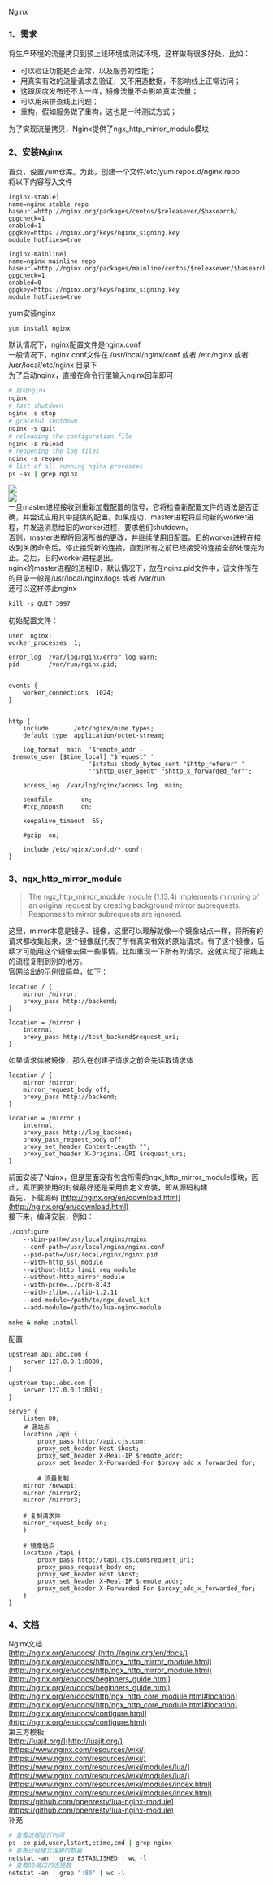 Nginx
<a name="nQcKC"></a>
### 1、需求
将生产环境的流量拷贝到预上线环境或测试环境，这样做有很多好处，比如：

- 可以验证功能是否正常，以及服务的性能；
- 用真实有效的流量请求去验证，又不用造数据，不影响线上正常访问；
- 这跟灰度发布还不太一样，镜像流量不会影响真实流量；
- 可以用来排查线上问题；
- 重构，假如服务做了重构，这也是一种测试方式；

为了实现流量拷贝，Nginx提供了ngx_http_mirror_module模块
<a name="JAUKd"></a>
### 2、安装Nginx
首页，设置yum仓库。为此，创建一个文件/etc/yum.repos.d/nginx.repo<br />将以下内容写入文件
```
[nginx-stable]
name=nginx stable repo
baseurl=http://nginx.org/packages/centos/$releasever/$basearch/
gpgcheck=1
enabled=1
gpgkey=https://nginx.org/keys/nginx_signing.key
module_hotfixes=true

[nginx-mainline]
name=nginx mainline repo
baseurl=http://nginx.org/packages/mainline/centos/$releasever/$basearch/
gpgcheck=1
enabled=0
gpgkey=https://nginx.org/keys/nginx_signing.key
module_hotfixes=true 
```
yum安装nginx
```bash
yum install nginx
```
默认情况下，nginx配置文件是nginx.conf<br />一般情况下，nginx.conf文件在 /usr/local/nginx/conf 或者 /etc/nginx 或者 /usr/local/etc/nginx 目录下<br />为了启动nginx，直接在命令行里输入nginx回车即可
```bash
# 启动nginx
nginx 
# fast shutdown
nginx -s stop
# graceful shutdown
nginx -s quit
# reloading the configuration file
nginx -s reload
# reopening the log files
nginx -s reopen
# list of all running nginx processes
ps -ax | grep nginx
```
![](https://cdn.nlark.com/yuque/0/2021/webp/396745/1618892245155-bba71007-10e7-4eee-8b08-7c3270731533.webp#clientId=u46115f6b-4f8e-4&from=paste&id=u03e92152&originHeight=140&originWidth=140&originalType=url&status=done&style=shadow&taskId=u8ef70850-1f1e-498b-82c7-9665adb3856)<br />![](https://cdn.nlark.com/yuque/0/2021/webp/396745/1618892245131-56604115-202e-40db-ac3e-305786a38b40.webp#clientId=u46115f6b-4f8e-4&from=paste&id=ub535c602&originHeight=140&originWidth=140&originalType=url&status=done&style=none&taskId=uaa207652-bb14-4c6d-af48-9f6a926e72b)<br />一旦master进程接收到重新加载配置的信号，它将检查新配置文件的语法是否正确，并尝试应用其中提供的配置。如果成功，master进程将启动新的worker进程，并发送消息给旧的worker进程，要求他们shutdown。<br />否则，master进程将回滚所做的更改，并继续使用旧配置。旧的worker进程在接收到关闭命令后，停止接受新的连接，直到所有之前已经接受的连接全部处理完为止。之后，旧的worker进程退出。<br />nginx的master进程的进程ID，默认情况下，放在nginx.pid文件中，该文件所在的目录一般是/usr/local/nginx/logs 或者 /var/run<br />还可以这样停止nginx
```bash
kill -s QUIT 3997 
```
初始配置文件：
```nginx
user  nginx;
worker_processes  1;

error_log  /var/log/nginx/error.log warn;
pid        /var/run/nginx.pid;


events {
    worker_connections  1024;
}


http {
    include       /etc/nginx/mime.types;
    default_type  application/octet-stream;

    log_format  main  '$remote_addr - $remote_user [$time_local] "$request" '
                      '$status $body_bytes_sent "$http_referer" '
                      '"$http_user_agent" "$http_x_forwarded_for"';

    access_log  /var/log/nginx/access.log  main;

    sendfile        on;
    #tcp_nopush     on;

    keepalive_timeout  65;

    #gzip  on;

    include /etc/nginx/conf.d/*.conf;
}
```
<a name="ekFE5"></a>
### 3、ngx_http_mirror_module
> The ngx_http_mirror_module module (1.13.4) implements mirroring of an original request by creating background mirror subrequests. Responses to mirror subrequests are ignored.

这里，mirror本意是镜子、镜像，这里可以理解就像一个镜像站点一样，将所有的请求都收集起来，这个镜像就代表了所有真实有效的原始请求。有了这个镜像，后续才可能用这个镜像去做一些事情，比如重现一下所有的请求，这就实现了把线上的流程复制到别的地方。<br />官网给出的示例很简单，如下：
```nginx
location / {
    mirror /mirror;
    proxy_pass http://backend;
}

location = /mirror {
    internal;
    proxy_pass http://test_backend$request_uri;
}
```
如果请求体被镜像，那么在创建子请求之前会先读取请求体
```nginx
location / {
    mirror /mirror;
    mirror_request_body off;
    proxy_pass http://backend;
}

location = /mirror {
    internal;
    proxy_pass http://log_backend;
    proxy_pass_request_body off;
    proxy_set_header Content-Length "";
    proxy_set_header X-Original-URI $request_uri;
} 
```
前面安装了Nginx，但是里面没有包含所需的ngx_http_mirror_module模块，因此，真正要使用的时候最好还是采用自定义安装，即从源码构建<br />首先，下载源码 [http://nginx.org/en/download.html](http://nginx.org/en/download.html)<br />接下来，编译安装，例如：
```bash
./configure
    --sbin-path=/usr/local/nginx/nginx
    --conf-path=/usr/local/nginx/nginx.conf
    --pid-path=/usr/local/nginx/nginx.pid
    --with-http_ssl_module
    --without-http_limit_req_module
    --without-http_mirror_module
    --with-pcre=../pcre-8.43
    --with-zlib=../zlib-1.2.11
    --add-module=/path/to/ngx_devel_kit
    --add-module=/path/to/lua-nginx-module

make & make install 
```
配置
```nginx
upstream api.abc.com {
    server 127.0.0.1:8080;
}

upstream tapi.abc.com {
    server 127.0.0.1:8081;
}

server {
    listen 80;
　　 # 源站点
    location /api {
        proxy_pass http://api.cjs.com;
        proxy_set_header Host $host;
        proxy_set_header X-Real-IP $remote_addr;
        proxy_set_header X-Forwarded-For $proxy_add_x_forwarded_for;

        # 流量复制
    mirror /newapi; 
    mirror /mirror2;
    mirror /mirror3;

    # 复制请求体
    mirror_request_body on; 
    }

    # 镜像站点
    location /tapi {
        proxy_pass http://tapi.cjs.com$request_uri;
        proxy_pass_request_body on;
        proxy_set_header Host $host;
        proxy_set_header X-Real-IP $remote_addr;
        proxy_set_header X-Forwarded-For $proxy_add_x_forwarded_for;
    }
}
```
<a name="fLWhW"></a>
### 4、文档
Nginx文档<br />[http://nginx.org/en/docs/](http://nginx.org/en/docs/)<br />[http://nginx.org/en/docs/http/ngx_http_mirror_module.html](http://nginx.org/en/docs/http/ngx_http_mirror_module.html)<br />[http://nginx.org/en/docs/beginners_guide.html](http://nginx.org/en/docs/beginners_guide.html)<br />[http://nginx.org/en/docs/http/ngx_http_core_module.html#location](http://nginx.org/en/docs/http/ngx_http_core_module.html#location)<br />[http://nginx.org/en/docs/configure.html](http://nginx.org/en/docs/configure.html)<br />第三方模板<br />[http://luajit.org/](http://luajit.org/)<br />[https://www.nginx.com/resources/wiki/](https://www.nginx.com/resources/wiki/)<br />[https://www.nginx.com/resources/wiki/modules/lua/](https://www.nginx.com/resources/wiki/modules/lua/)<br />[https://www.nginx.com/resources/wiki/modules/index.html](https://www.nginx.com/resources/wiki/modules/index.html)<br />[https://github.com/openresty/lua-nginx-module](https://github.com/openresty/lua-nginx-module)<br />补充
```bash
# 查看进程运行时间
ps -eo pid,user,lstart,etime,cmd | grep nginx
# 查看已经建立连接的数量
netstat -an | grep ESTABLISHED | wc -l
# 查看80端口的连接数
netstat -an | grep ":80" | wc -l
```

